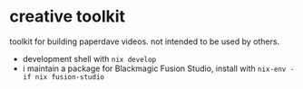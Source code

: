 # creative toolkit

toolkit for building paperdave videos. not intended to be used by others.

- development shell with `nix develop`
- i maintain a package for Blackmagic Fusion Studio, install with `nix-env -if nix fusion-studio`
